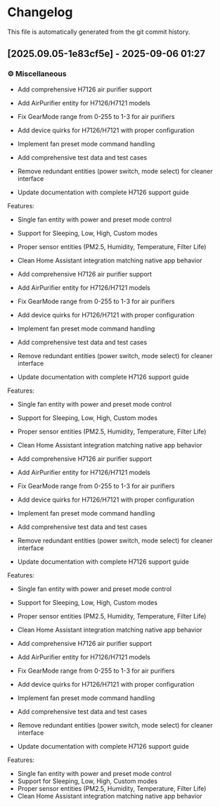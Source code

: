 # Changelog

This file is automatically generated from the git commit history.

## [2025.09.05-1e83cf5e] - 2025-09-06 01:27

### ⚙️ Miscellaneous

- Add comprehensive H7126 air purifier support

- Add AirPurifier entity for H7126/H7121 models
- Fix GearMode range from 0-255 to 1-3 for air purifiers
- Add device quirks for H7126/H7121 with proper configuration
- Implement fan preset mode command handling
- Add comprehensive test data and test cases
- Remove redundant entities (power switch, mode select) for cleaner interface
- Update documentation with complete H7126 support guide

Features:
- Single fan entity with power and preset mode control
- Support for Sleeping, Low, High, Custom modes
- Proper sensor entities (PM2.5, Humidity, Temperature, Filter Life)
- Clean Home Assistant integration matching native app behavior
- Add comprehensive H7126 air purifier support

- Add AirPurifier entity for H7126/H7121 models
- Fix GearMode range from 0-255 to 1-3 for air purifiers
- Add device quirks for H7126/H7121 with proper configuration
- Implement fan preset mode command handling
- Add comprehensive test data and test cases
- Remove redundant entities (power switch, mode select) for cleaner interface
- Update documentation with complete H7126 support guide

Features:
- Single fan entity with power and preset mode control
- Support for Sleeping, Low, High, Custom modes
- Proper sensor entities (PM2.5, Humidity, Temperature, Filter Life)
- Clean Home Assistant integration matching native app behavior
- Add comprehensive H7126 air purifier support

- Add AirPurifier entity for H7126/H7121 models
- Fix GearMode range from 0-255 to 1-3 for air purifiers
- Add device quirks for H7126/H7121 with proper configuration
- Implement fan preset mode command handling
- Add comprehensive test data and test cases
- Remove redundant entities (power switch, mode select) for cleaner interface
- Update documentation with complete H7126 support guide

Features:
- Single fan entity with power and preset mode control
- Support for Sleeping, Low, High, Custom modes
- Proper sensor entities (PM2.5, Humidity, Temperature, Filter Life)
- Clean Home Assistant integration matching native app behavior
- Add comprehensive H7126 air purifier support

- Add AirPurifier entity for H7126/H7121 models
- Fix GearMode range from 0-255 to 1-3 for air purifiers
- Add device quirks for H7126/H7121 with proper configuration
- Implement fan preset mode command handling
- Add comprehensive test data and test cases
- Remove redundant entities (power switch, mode select) for cleaner interface
- Update documentation with complete H7126 support guide

Features:
- Single fan entity with power and preset mode control
- Support for Sleeping, Low, High, Custom modes
- Proper sensor entities (PM2.5, Humidity, Temperature, Filter Life)
- Clean Home Assistant integration matching native app behavior

<!-- generated by git-cliff -->
